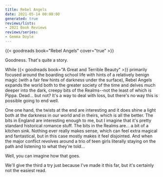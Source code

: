 ```yaml
---
title: Rebel Angels
date: 2021-05-14 00:00:00
generated: true
reviews/lists:
- 2021 Book Reviews
reviews/series:
- Gemma Doyle
---
```

{{< goodreads book="Rebel Angels" cover="true" >}}

Goodness. That's quite a story.  

While {{< goodreads book="A Great and Terrible Beauty" >}} primarily focused around the boarding school life with hints of a relatively benign magic (with a fair few hints of darkness under the surface), Rebel Angels expands the world both to the greater society of the time and delves much deeper into the dark, creepy bits of the Realms--not the least of which is Pippa. Dead... but not? It's a way to deal with loss, but there's no way this is possible going to end well.  

<!--more-->

One one hand, the twists at the end are interesting and it does shine a light both at the darkness in our world and in theirs, which is all the better. The bits in England are interesting enough to me, but I imagine that it's pretty standard historical romance stuff. The bits in the Realms are... a bit of a kitchen sink. Nothing ever really makes sense, which can feel extra magical and fantastical, but in this case mostly makes it feel disjointed. And when the major conflict revolves around a trio of teen girls literally staying on the path and listening to what they're told...  

Well, you can imagine how that goes.  

We'll give the third a try just because I've made it this far, but it's certainly not the easiest read.


